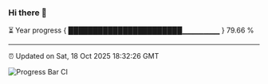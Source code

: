 ### Hi there 👋

⏳ Year progress { ███████████████████████▁▁▁▁▁▁▁ } 79.66 %

---

⏰ Updated on Sat, 18 Oct 2025 18:32:26 GMT

![Progress Bar CI](https://github.com/DhruviPatel157/GitHub-Actions-Demo/workflows/Progress%20Bar%20CI/badge.svg)
